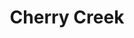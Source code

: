 ---
title: Cherry Creek
phone: (408) 287-6274
website: 
management: Village Investments
location: "San Jose"
tags: []
---